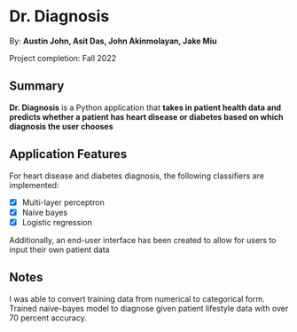 # Dr. Diagnosis

By: **Austin John, Asit Das, John Akinmolayan, Jake Miu**

Project completion: Fall 2022

## Summary

**Dr. Diagnosis** is a Python application that **takes in patient health data and predicts whether a patient has heart disease or diabetes based on which diagnosis the user chooses**

## Application Features

<!-- (This is a comment) Please be sure to change the [ ] to [x] for any features you completed.  If a feature is not checked [x], you might miss the points for that item! -->

For heart disease and diabetes diagnosis, the following classifiers are implemented: 

- [x] Multi-layer perceptron
- [x] Naive bayes
- [x] Logistic regression

Additionally, an end-user interface has been created to allow for users to input their own patient data

<!-- ## Video Demo

Here's a video / GIF that demos all of the app's implemented features:

![AND_101_project_6_recording](https://github.com/asitdas12/AND_101_project_6/assets/93416653/4bca6f66-9f95-40c3-968f-e23514eb945d)

GIF created with **GIPHY CAPTURE**

<!-- Recommended tools:
- [Kap](https://getkap.co/) for macOS
- [ScreenToGif](https://www.screentogif.com/) for Windows
- [peek](https://github.com/phw/peek) for Linux. -->

## Notes

I was able to convert training data from numerical to categorical form. Trained naive-bayes model to diagnose given patient lifestyle data with over 70 percent accuracy.

<!-- ## License

Copyright **2023** **Asit Das**

Licensed under the Apache License, Version 2.0 (the "License");
you may not use this file except in compliance with the License.
You may obtain a copy of the License at

    http://www.apache.org/licenses/LICENSE-2.0

Unless required by applicable law or agreed to in writing, software
distributed under the License is distributed on an "AS IS" BASIS,
WITHOUT WARRANTIES OR CONDITIONS OF ANY KIND, either express or implied.
See the License for the specific language governing permissions and
limitations under the License.-->
